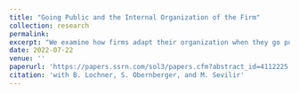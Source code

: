 ```yaml
---
title: "Going Public and the Internal Organization of the Firm"
collection: research
permalink: 
excerpt: "We examine how firms adapt their organization when they go public. IPO firms transform into a more hierarchical organization and increase managerial oversight. Organizational functions dedicated to accounting, finance, information technology, and human resources become more prominent. IPO firms turn around a large chunk of their labor force and almost their entire management to adapt their human capital to the new organization. New employees are better educated, but they possess less job- and industry-specific experience than incumbents and employees leaving the firm. The new organization facilitates internal transfers and job promotions. Overall, going public succumbs the firm to a transformation which reduces the firm's dependence on individual employees and efficiently organizes the production process of a public firm. "
date: 2022-07-22
venue: ''
paperurl: 'https://papers.ssrn.com/sol3/papers.cfm?abstract_id=4112225'
citation: 'with B. Lochner, S. Obernberger, and M. Sevilir'
---
```

